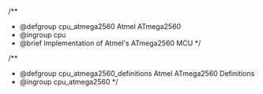 /**
 * @defgroup        cpu_atmega2560 Atmel ATmega2560
 * @ingroup         cpu
 * @brief           Implementation of Atmel's ATmega2560 MCU
 */

/**
 * @defgroup        cpu_atmega2560_definitions Atmel ATmega2560 Definitions
 * @ingroup         cpu_atmega2560
 */
